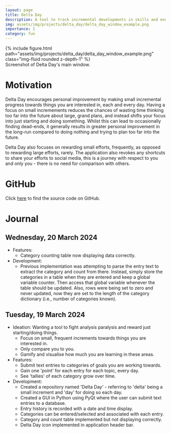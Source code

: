 ```yaml
---
layout: page
title: Delta Day
description: A tool to track incremental developments in skills and encourage 'doing' instead of procrastinating.
img: assets/img/projects/delta_day/delta_day_window_example.png
importance: 1
category: fun
---
```


<div class="row mt-3">
    <div class="col-sm mt-3 mt-md-0">
        {% include figure.html path="assets/img/projects/delta_day/delta_day_window_example.png" class="img-fluid rounded z-depth-1" %}
    </div>
</div>
<div class="caption">
    Screenshot of Delta Day's main window.
</div>

# Motivation

Delta Day encourages personal improvement by making small incremental progress towards things you are interested in, each and every day. Having a focus on small incremements reduces the chances of wasting time thinking too far into the future about large, grand plans, and instead shifts your focus into just starting and doing something. Whilst this can lead to occasionally finding dead-ends, it generally results in greater personal improvement in the long-run compared to doing nothing and trying to plan too far into the future.

Delta Day also focuses on rewarding small efforts, frequently, as opposed to rewarding large efforts, rarely. The application also revokes any shortcuts to share your efforts to social media, this is a journey with respect to you and only you - there is no need for comparison with others.

# GitHub

Click <a href='https://github.com/patrickcap/delta-day'>here</a> to find the source code on GitHub.

# Journal

## Wednesday, 20 March 2024

* Features:
    * Category counting table now displaying data correctly.
* Development:
    * Previous implementation was attempting to parse the entry text to extract the category and count from there. Instead, simply store the categories in a table when they are entered and keep a global variable counter. Then access that global variable whenever the table should be updated. Also, rows were being set to zero and never updated, now they are set to the length of the category dictionary (i.e., number of categories known).

## Tuesday, 19 March 2024

* Ideation: Wanting a tool to fight analysis paralysis and reward just starting/doing things.
    * Focus on small, frequent increments towards things you are interested in.
    * Only compare you to you.
    * Gamify and visualise how much you are learning in these areas.
* Features:
    * Submit text entries to categories of goals you are working towards.
    * Gain one 'point' for each entry for each topic, every day.
    * See 'tallies' of each category grow over time.
* Development:
    * Created a repository named 'Delta Day' - referring to 'delta' being a small increment and 'day' for doing so each day.
    * Created a GUI in Python using PyQt where the user can submit text entries to a database.
    * Entry history is recorded with a date and time display.
    * Categories can be entered/selected and associated with each entry.
    * Category and count table implemented but not displaying correctly.
    * Delta Day icon implemented in application header bar.